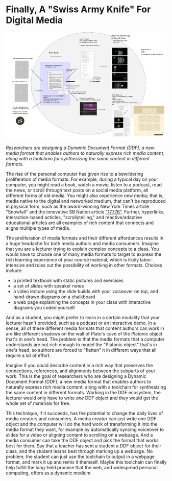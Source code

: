 # Finally, A "Swiss Army Knife" For Digital Media

<img src="media/system.png" width=700>

_Researchers are designing a Dynamic Document Format (DDF), a new media format that enables authors to naturally express rich media content, along with a toolchain for synthesizing the same content in different formats._

The rise of the personal computer has given rise to a bewildering proliferation of media formats. For example, during a typical day on your computer, you might read a book, watch a movie, listen to a podcast, read the news, or scroll through text posts on a social media platform, all different forms of old media. You might also experience new media; that is, media native to the digital and networked medium, that can't be reproduced in physical form, such as the award-winning New York Times article "Snowfall" and the innovative SB Nation article ["17776"](https://en.wikipedia.org/wiki/17776). Further, hyperlinks, interaction-based acticles, "scrollytelling," and reactive/adaptive educational articles are all examples of rich content that connects and aligns multiple types of media. 

The proliferation of media formats and their different affordances results in a huge headache for both media authors and media consumers. Imagine that you are a lecturer trying to explain complex concepts to a class. You would have to choose one of many media formats to target to express the rich learning experience of your course material, which is likely labor-intensive and rules out the possibility of working in other formats. Choices include:

- a printed textbook with static pictures and exercises
- a set of slides with speaker notes
- a video lecture using the slide builds with your voiceover on top, and hand-drawn diagrams on a chalkboard
- a web page explaining the concepts in your class with interactive diagrams you coded yourself

And as a student, you might prefer to learn in a certain modality that your lecturer hasn't provided, such as a podcast or an interactive demo. In a sense, all of these different media formats that content authors can work in are like different shadows on the wall of Plato's cave of the Platonic object that's in one's head. The problem is that the media formats that a computer understands are not rich enough to model the "Platonic object" that's in one's head, so authors are forced to "flatten" it in different ways that all require a lot of effort. 

Imagine if you could describe content in a rich way that preserves the connections, references, and alignments between the subparts of your work. This is the goal of researchers who are designing a Dynamic Document Format (DDF), a new media format that enables authors to naturally express rich media content, along with a toolchain for synthesizing the same content in different formats. Working in the DDF ecosystem, the lecturer would only have to write _one_ DDF object and they would get the whole set of materials for free.

This technique, if it succeeds, has the potential to change the daily lives of media creators and consumers. A media creator can just write one DDF object and the computer will do the hard work of transforming it into the media format they want, for example by automatically syncing voiceover to slides for a video or aligning content to scrolling on a webpage. And a media consumer can take the DDF object and pick the format that works best for them. Say that a teacher has sent a student a DDF object for their class, and the student learns best through marking up a webpage. No problem; the student can just use the toolchain to output in a webpage format, and mark it up and remix it themself. Maybe this toolchain can finally help fulfill the long-held promise that the web, and widespread personal computing, offers as a dynamic medium.
